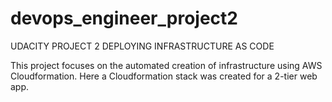 # devops_engineer_project2

UDACITY PROJECT 2
DEPLOYING INFRASTRUCTURE AS CODE

This project focuses on the automated creation of infrastructure using AWS Cloudformation. 
Here a Cloudformation stack was created for a 2-tier web app. 
